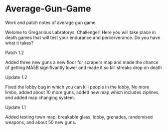 # Average-Gun-Game
Work and patch notes of average gun game

Welome to Gregarious Labratorys, Challenger! Here you will take place in death games that will test your endurance and percerverance. Do you have what it takes?

Patch 1.2

Added three new guns a new floor for scrapers map and made the chance of getting MA5B signifivantly lower and made it so kill streaks drop on death

Update 1.2

Fixed the lobby bug in which you can kill people in the lobby, No more limbo, added about 10 more guns, added new map which includes ziplines, and added map changing system.


Update 1.1

Added testing town map, breakable glass, lobby, grenades, randomised weapons, and about 50 new guns.
